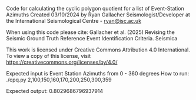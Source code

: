 Code for calculating the cyclic polygon quotient for a list of Event-Station Azimuths
Created 03/10/2024 by Ryan Gallacher Seismologist/Developer at the International Seismological Centre - ryan@isc.ac.uk

When using this code please cite: Gallacher et al. (2025) Revising the Seismic Ground Truth Reference Event Identification Criteria. Seismica

This work is licensed under Creative Commons Attribution 4.0 International. To view a copy of this license, visit https://creativecommons.org/licenses/by/4.0/                                                                    

Expected input is Event Station Azimuths from 0 - 360 degrees
How to run: ./cpq.py 2,100,150,160,170,200,250,300,359

Expected output: 0.8029686796937914

